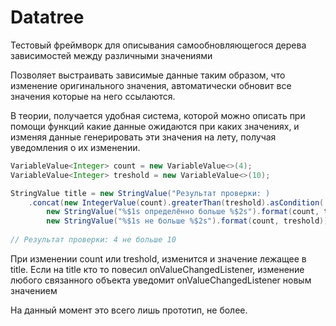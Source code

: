 # Datatree
Тестовый фреймворк для описывания самообновляющегося дерева зависимостей между различными значениями

Позволяет выстраивать зависимые данные таким образом, что изменение оригинального значения, автоматически обновит все значения которые на него ссылаются.

В теории, получается удобная система, которой можно описать при помощи функций какие данные ожидаются при каких значениях, и изменяя данные генерировать эти значения на лету, получая уведомления о их изменении.

```java
VariableValue<Integer> count = new VariableValue<>(4);
VariableValue<Integer> treshold = new VariableValue<>(10);

StringValue title = new StringValue("Результат проверки: )
    .concat(new IntegerValue(count).greaterThan(treshold).asCondition(
        new StringValue("%$1s определённо больше %$2s").format(count, treshold)
        new StringValue("%$1s не больше %$2s").format(count, treshold)));
        
// Результат проверки: 4 не больше 10
```

При изменении count или treshold, изменится и значение лежащее в title.
Если на title кто то повесил onValueChangedListener, изменение любого связанного объекта уведомит onValueChangedListener новым значением

На данный момент это всего лишь прототип, не более.
